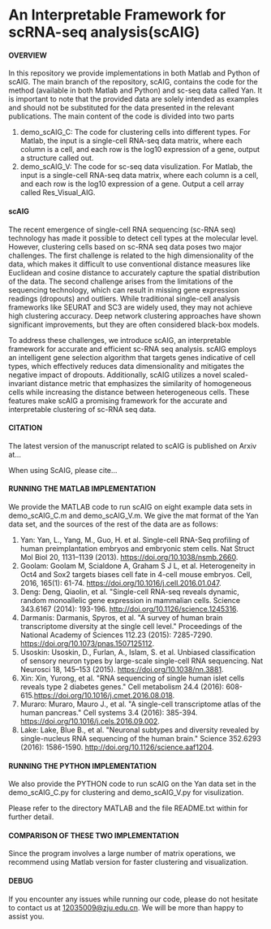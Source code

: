 # An Interpretable Framework for scRNA-seq analysis(scAIG)
#### OVERVIEW
In this repository we provide implementations in both Matlab and Python of scAIG. The main branch of the repository, scAIG, contains the code for the method (available in both Matlab and Python) and sc-seq data called Yan. It is important to note that the provided data are solely intended as examples and should not be substituted for the data presented in the relevant publications. The main content of the code is divided into two parts
  1. demo_scAIG_C: The code for clustering cells into different types. For Matlab, the input is a single-cell RNA-seq data matrix, where each column is a cell, and each row is the log10 expression of a gene, output a structure called out.
  2. demo_scAIG_V: The code for sc-seq data visulization. For Matlab, the input is a single-cell RNA-seq data matrix, where each column is a cell, and each row is the log10 expression of a gene. Output a cell array called Res_Visual_AIG.

#### scAIG
The recent emergence of single-cell RNA sequencing (sc-RNA seq) technology has made it possible to detect cell types at the molecular level. However, clustering cells based on sc-RNA seq data poses two major challenges. The first challenge is related to the high dimensionality of the data, which makes it difficult to use conventional distance measures like Euclidean and cosine distance to accurately capture the spatial distribution of the data. The second challenge arises from the limitations of the sequencing technology, which can result in missing gene expression readings (dropouts) and outliers. While traditional single-cell analysis frameworks like SEURAT and SC3 are widely used, they may not achieve high clustering accuracy. Deep network clustering approaches have shown significant improvements, but they are often considered black-box models. 

To address these challenges, we introduce scAIG, an interpretable framework for accurate and efficient sc-RNA seq analysis. scAIG employs an intelligent gene selection algorithm that targets genes indicative of cell types, which effectively reduces data dimensionality and mitigates the negative impact of dropouts. Additionally, scAIG utilizes a novel scaled-invariant distance metric that emphasizes the similarity of homogeneous cells while increasing the distance between heterogeneous cells. These features make scAIG a promising framework for the accurate and interpretable clustering of sc-RNA seq data.

#### CITATION
The latest version of the manuscript related to scAIG is published on Arxiv at...

When using ScAIG, please cite...

#### RUNNING THE MATLAB IMPLEMENTATION
We provide the MATLAB code to run scAIG on eight example data sets in demo_scAIG_C.m and demo_scAIG_V.m. We give the mat format of the Yan data set, and the sources of the rest of the data are as follows:
  1. Yan: Yan, L., Yang, M., Guo, H. et al. Single-cell RNA-Seq profiling of human preimplantation embryos and embryonic stem cells. Nat Struct Mol Biol 20, 1131–1139 (2013). https://doi.org/10.1038/nsmb.2660.
  2. Goolam: Goolam M, Scialdone A, Graham S J L, et al. Heterogeneity in Oct4 and Sox2 targets biases cell fate in 4-cell mouse embryos. Cell, 2016, 165(1): 61-74. https://doi.org/10.1016/j.cell.2016.01.047.
  3. Deng: Deng, Qiaolin, et al. "Single-cell RNA-seq reveals dynamic, random monoallelic gene expression in mammalian cells. Science 343.6167 (2014): 193-196. http://doi.org/10.1126/science.1245316.
  4. Darmanis: Darmanis, Spyros, et al. "A survey of human brain transcriptome diversity at the single cell level." Proceedings of the National Academy of Sciences 112.23 (2015): 7285-7290. https://doi.org/10.1073/pnas.1507125112.
  5. Usoskin: Usoskin, D., Furlan, A., Islam, S. et al. Unbiased classification of sensory neuron types by large-scale single-cell RNA sequencing. Nat Neurosci 18, 145–153 (2015). https://doi.org/10.1038/nn.3881.
  6. Xin: Xin, Yurong, et al. "RNA sequencing of single human islet cells reveals type 2 diabetes genes." Cell metabolism 24.4 (2016): 608-615.https://doi.org/10.1016/j.cmet.2016.08.018.
  7. Muraro: Muraro, Mauro J., et al. "A single-cell transcriptome atlas of the human pancreas." Cell systems 3.4 (2016): 385-394. https://doi.org/10.1016/j.cels.2016.09.002.
  8. Lake: Lake, Blue B., et al. "Neuronal subtypes and diversity revealed by single-nucleus RNA sequencing of the human brain." Science 352.6293 (2016): 1586-1590. http://doi.org/10.1126/science.aaf1204.

#### RUNNING THE PYTHON IMPLEMENTATION
We also provide the PYTHON code to run scAIG on the Yan data set in the demo_scAIG_C.py for clustering and demo_scAIG_V.py for visulization. 

Please refer to the directory MATLAB and the file README.txt within for further detail.

#### COMPARISON OF THESE TWO IMPLEMENTATION
Since the program involves a large number of matrix operations, we recommend using Matlab version for faster clustering and visualization.

#### DEBUG
If you encounter any issues while running our code, please do not hesitate to contact us at 12035009@zju.edu.cn. We will be more than happy to assist you.

